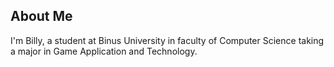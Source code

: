 ## About Me
I'm Billy, a student at Binus University in faculty of Computer Science taking a major in Game Application and Technology.
